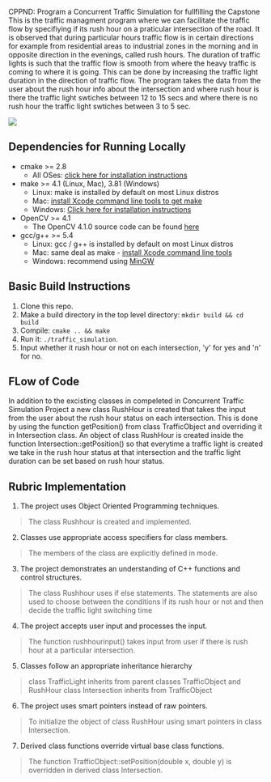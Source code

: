  CPPND: Program a Concurrent Traffic Simulation for fullfilling the Capstone 
This is the traffic managment program where we can facilitate the traffic flow by specifiying if its rush hour on a praticular intersection of the road. It is observed that during particular hours traffic flow is in certain directions for example from residential areas to industrial zones in the morning and in opposite direction in the evenings, called rush hours. The duration of traffic lights is such that the traffic flow is smooth from where the heavy traffic is coming to where it is going. This can be done by increasing the traffic light duration in the direction of traffic flow.
The program takes the data from the user about the rush hour info about the intersection and where rush hour is there the traffic light swtiches between 12 to 15 secs and where there is no rush hour the traffic light swtiches between 3 to 5 sec.

<img src="data/traffic_simulation.gif"/>


## Dependencies for Running Locally
* cmake >= 2.8
  * All OSes: [click here for installation instructions](https://cmake.org/install/)
* make >= 4.1 (Linux, Mac), 3.81 (Windows)
  * Linux: make is installed by default on most Linux distros
  * Mac: [install Xcode command line tools to get make](https://developer.apple.com/xcode/features/)
  * Windows: [Click here for installation instructions](http://gnuwin32.sourceforge.net/packages/make.htm)
* OpenCV >= 4.1
  * The OpenCV 4.1.0 source code can be found [here](https://github.com/opencv/opencv/tree/4.1.0)
* gcc/g++ >= 5.4
  * Linux: gcc / g++ is installed by default on most Linux distros
  * Mac: same deal as make - [install Xcode command line tools](https://developer.apple.com/xcode/features/)
  * Windows: recommend using [MinGW](http://www.mingw.org/)

## Basic Build Instructions

1. Clone this repo.
2. Make a build directory in the top level directory: `mkdir build && cd build`
3. Compile: `cmake .. && make`
4. Run it: `./traffic_simulation`.
5. Input whether it rush hour or not on each intersection, 'y' for yes and 'n' for no.

## FLow of Code
In addition to the excisting classes in compeleted in Concurrent Traffic Simulation Project a new class RushHour is created that takes the input from the user about the rush hour status on each intersection. 
This is done by using the function getPosition() from class TrafficObject and overriding it in Intersection class. An object of class RushHour is created inside the function Intersection::getPosition() so that everytime a traffic light is created we take in the rush hour status at that intersection and the traffic light duration can be set based on rush hour status.  

## Rubric Implementation

1. The project uses Object Oriented Programming techniques.
> The class Rushhour is created and implemented.

2. Classes use appropriate access specifiers for class members.
> The members of the class are explicitly defined in mode.

3. The project demonstrates an understanding of C++ functions and control structures.
> The class Rushhour uses if else statements.
> The statements are also used to choose between the conditions if its rush hour or not and then decide the traffic    light switching time

4. The project accepts user input and processes the input.
> The function rushhourinput() takes input from user if there is rush hour at a particular intersection.

5. Classes follow an appropriate inheritance hierarchy
> class TrafficLight inherits from parent classes TrafficObject and RushHour
> class Intersection inherits from TrafficObject 

6. The project uses smart pointers instead of raw pointers.
> To initialize the object of class RushHour using smart pointers in class Intersection.

7. Derived class functions override virtual base class functions.
> The function TrafficObject::setPosition(double x, double y) is overridden in derived class Intersection.
